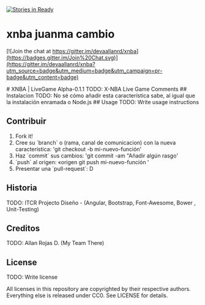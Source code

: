 [![Stories in Ready](https://badge.waffle.io/devaallanrd/xnba.png?label=ready&title=Ready)](https://waffle.io/devaallanrd/xnba)
# xnba juanma  cambio

[![Join the chat at https://gitter.im/devaallanrd/xnba](https://badges.gitter.im/Join%20Chat.svg)](https://gitter.im/devaallanrd/xnba?utm_source=badge&utm_medium=badge&utm_campaign=pr-badge&utm_content=badge)

  <content>
# XNBA | LiveGame Alpha-0.1.1
TODO: X-NBA Live Game Comments 
## Instalacion
TODO: No sé cómo añadir esta característica sabe, al igual que la instalación enramada o Node.js
## Usage
TODO: Write usage instructions

## Contribuir
1. Fork it!
2. Cree su ´branch´ o (rama, canal de comunicacion)
con la nueva característica: 'git checkout -b mi-nuevo-función'
3. Haz ´commit´ sus cambios: 'git commit -am "Añadir algún rasgo'
4. ´push´ al origen: «origen git push mi-nuevo-función '
5. Presentar una ´pull-request´: D

## Historia
TODO: ITCR Projecto Diseño - (Angular, Bootstrap, Font-Awesome, Bower , Unit-Testing)

## Creditos
TODO: Allan Rojas D. (My Team There) 

## License
TODO: Write license

All licenses in this repository are copyrighted by their respective authors. 
Everything else is released under CC0. See LICENSE for details.

